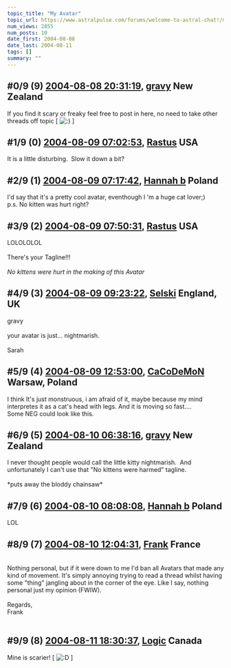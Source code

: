 ```yaml
---
topic_title: "My Avatar"
topic_url: https://www.astralpulse.com/forums/welcome-to-astral-chat!/my-avatar
num_views: 2855
num_posts: 10
date_first: 2004-08-08
date_last: 2004-08-11
tags: []
summary: ""
---
```


## \#0/9 (9) [2004-08-08 20:31:19](https://www.astralpulse.com/forums/index.php?msg=128662), [gravy](https://www.astralpulse.com/forums/profile/?u=5312) New Zealand ##
<section>
If you find it scary or freaky feel free to post in here, no need to take other threads off topic [
<img alt=":)" class="smiley" src="https://www.astralpulse.com/forums/Smileys/fugue/smiley.png" title="Smiley"/>
]
</section>

## \#1/9 (0) [2004-08-09 07:02:53](https://www.astralpulse.com/forums/index.php?msg=108598), [Rastus](https://www.astralpulse.com/forums/profile/?u=6268) USA ##
<section>
It is a little disturbing.  Slow it down a bit?
</section>

## \#2/9 (1) [2004-08-09 07:17:42](https://www.astralpulse.com/forums/index.php?msg=108600), [Hannah b](https://www.astralpulse.com/forums/profile/?u=4711) Poland ##
<section>
I'd say that it's a pretty cool avatar, eventhough I 'm a huge cat lover;)
<br>
p.s. No kitten was hurt right?
</section>

## \#3/9 (2) [2004-08-09 07:50:31](https://www.astralpulse.com/forums/index.php?msg=108608), [Rastus](https://www.astralpulse.com/forums/profile/?u=6268) USA ##
<section>
LOLOLOLOL
<br>
<br>
There's your Tagline!!!
<br>
<br>
<i>
 No kittens were hurt in the making of this Avatar
</i>
</section>

## \#4/9 (3) [2004-08-09 09:23:22](https://www.astralpulse.com/forums/index.php?msg=108616), [Selski](https://www.astralpulse.com/forums/profile/?u=6012) England, UK ##
<section>
gravy
<br>
<br>
your avatar is just... nightmarish.
<br>
<br>
Sarah
</section>

## \#5/9 (4) [2004-08-09 12:53:00](https://www.astralpulse.com/forums/index.php?msg=108657), [CaCoDeMoN](https://www.astralpulse.com/forums/profile/?u=4798) Warsaw, Poland ##
<section>
I think It's just monstruous, i am afraid of it, maybe because my mind interpretes it as a cat's head with legs. And it is moving so fast....
<br>
Some NEG could look like this.
</section>

## \#6/9 (5) [2004-08-10 06:38:16](https://www.astralpulse.com/forums/index.php?msg=108758), [gravy](https://www.astralpulse.com/forums/profile/?u=5312) New Zealand ##
<section>
I never thought people would call the little kitty nightmarish.  And unfortunately I can't use that "No kittens were harmed" tagline.
<br>
<br>
*puts away the bloddy chainsaw*
</section>

## \#7/9 (6) [2004-08-10 08:08:08](https://www.astralpulse.com/forums/index.php?msg=108765), [Hannah b](https://www.astralpulse.com/forums/profile/?u=4711) Poland ##
<section>
LOL
</section>

## \#8/9 (7) [2004-08-10 12:04:31](https://www.astralpulse.com/forums/index.php?msg=108807), [Frank](https://www.astralpulse.com/forums/profile/?u=359) France ##
<section>
<br>
Nothing personal, but if it were down to me I'd ban all Avatars that made any kind of movement. It's simply annoying trying to read a thread whilst having some "thing" jangling about in the corner of the eye. Like I say, nothing personal just my opinion (FWIW).
<br>
<br>
Regards,
<br>
Frank
<br>
<br>
</section>

## \#9/9 (8) [2004-08-11 18:30:37](https://www.astralpulse.com/forums/index.php?msg=109122), [Logic](https://www.astralpulse.com/forums/profile/?u=3578) Canada ##
<section>
Mine is scarier! [
<img alt=":D" class="smiley" src="https://www.astralpulse.com/forums/Smileys/fugue/cheesy.png" title="Cheesy"/>
]
</section>